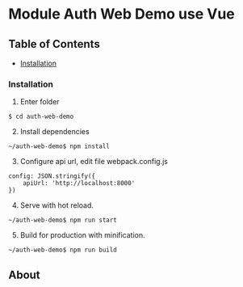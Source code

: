 # Module Auth Web Demo use Vue

## Table of Contents

- [Installation](#installation)

### Installation

1. Enter folder
```
$ cd auth-web-demo
```

2. Install dependencies
```
~/auth-web-demo$ npm install
```

3. Configure api url, edit file webpack.config.js
```
config: JSON.stringify({
    apiUrl: 'http://localhost:8000'
})
```

4. Serve with hot reload.
```
~/auth-web-demo$ npm run start
```

5. Build for production with minification.
```
~/auth-web-demo$ npm run build
```

## About

